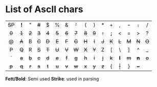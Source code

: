 # List of AscII chars 

|        |       |       |       |       |       |       |       |       |       |       |       |           |       |           |       |
|:------:|:-----:|:-----:|:-----:|:-----:|:-----:|:-----:|:-----:|:-----:|:-----:|:-----:|:-----:|:---------:|:-----:|:---------:|:-----:|
| ~~SP~~ | **!** |   "   | ~~#~~ |   $   |   %   |   &   | ~~'~~ |   (   |   )   |   *   |   +   |     ,     | **-** |   ~~.~~   |   /   |
|  ~~0~~ | ~~1~~ | ~~2~~ | ~~3~~ | ~~4~~ | ~~5~~ | ~~6~~ | ~~7~~ | ~~8~~ | ~~9~~ | ~~:~~ | **;** |     <     |   =   |     >     |   ?   |
|    @   | ~~A~~ |   B   | ~~C~~ | ~~D~~ | ~~E~~ | ~~F~~ | ~~G~~ | ~~H~~ | ~~I~~ | ~~J~~ | ~~K~~ |   ~~L~~   | ~~M~~ |   ~~N~~   | ~~O~~ |
|  ~~P~~ | ~~Q~~ |   R   | ~~S~~ | ~~T~~ | ~~U~~ | ~~V~~ | ~~W~~ | ~~X~~ | ~~Y~~ |   Z   |   [   |     \     |   ]   |     ^     |   _   |
|    `   | ~~a~~ | ~~b~~ | ~~c~~ | ~~d~~ | ~~e~~ | ~~f~~ | ~~g~~ | ~~h~~ | ~~i~~ | ~~j~~ | ~~k~~ | ~~**l**~~ | ~~m~~ | ~~**n**~~ | ~~o~~ |
|  ~~p~~ | ~~q~~ | ~~r~~ | ~~s~~ | ~~t~~ | ~~u~~ | ~~v~~ | ~~w~~ | ~~x~~ | ~~y~~ | ~~z~~ |   {   |   ~~\|~~  |   }   |   **~**   |       |

**Fett/Bold**: Semi used
**Strike**: used in parsing
